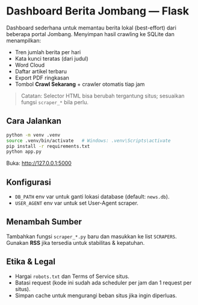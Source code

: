 # Dashboard Berita Jombang — Flask

Dashboard sederhana untuk memantau berita lokal (best-effort) dari beberapa portal Jombang. 
Menyimpan hasil crawling ke SQLite dan menampilkan:

- Tren jumlah berita per hari
- Kata kunci teratas (dari judul)
- Word Cloud
- Daftar artikel terbaru
- Export PDF ringkasan
- Tombol **Crawl Sekarang** + crawler otomatis tiap jam

> Catatan: Selector HTML bisa berubah tergantung situs; sesuaikan fungsi `scraper_*` bila perlu.

## Cara Jalankan
```bash
python -m venv .venv
source .venv/bin/activate   # Windows: .venv\Scripts\activate
pip install -r requirements.txt
python app.py
```
Buka: http://127.0.0.1:5000

## Konfigurasi
- `DB_PATH` env var untuk ganti lokasi database (default: `news.db`).
- `USER_AGENT` env var untuk set User-Agent scraper.

## Menambah Sumber
Tambahkan fungsi `scraper_*.py` baru dan masukkan ke list `SCRAPERS`. 
Gunakan **RSS** jika tersedia untuk stabilitas & kepatuhan.

## Etika & Legal
- Hargai `robots.txt` dan Terms of Service situs.
- Batasi request (kode ini sudah ada scheduler per jam dan 1 request per situs). 
- Simpan cache untuk mengurangi beban situs jika ingin diperluas.